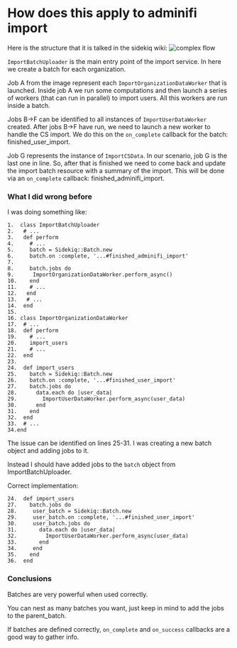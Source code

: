 # How does this apply to adminifi import

Here is the structure that it is talked in the sidekiq wiki:
![complex flow](https://raw.githubusercontent.com/mperham/sidekiq/master/examples/complex_batch_workflow.png)

`ImportBatchUploader` is the main entry point of the import service.
In here we create a batch for each organization.

Job A from the image represent each `ImportOrganizationDataWorker` that is launched.
Inside job A we run some computations and then launch a series of workers (that can run in parallel) to
import users. All this workers are run inside a batch.

Jobs B->F can be identified to all instances of `ImportUserDataWorker` created.
After jobs B->F have run, we need to launch a new worker to handle the CS import. We do this on the 
`on_complete` callback for the batch: finished_user_import.

Job G represents the instance of `ImportCSData`.
In our scenario, job G is the last one in line. So, after that is finished we need to come back and
update the import batch resource with a summary of the import. This will be done via an `on_complete` callback:
finished_adminifi_import.

### What I did wrong before

I was doing something like:
```
1.  class ImportBatchUploader
2.   # ...
3.   def perform
4.     # ...
5.     batch = Sidekiq::Batch.new
6.     batch.on :complete, '...#finished_adminifi_import'
7.
8.     batch.jobs do
9.      ImportOrganizationDataWorker.perform_async()
10.    end 
11.    # ... 
12.   end
13.   # ...
14.  end
15.
16. class ImportOrganizationDataWorker
17.  # ...
18.  def perform
19.    # ...
20.    import_users
21.    # ... 
22.  end
23.  
24.  def import_users
25.    batch = Sidekiq::Batch.new
26.    batch.on :complete, '...#finished_user_import'
27.    batch.jobs do
28.      data.each do |user_data|
29.        ImportUserDataWorker.perform_async(user_data)
30.      end
31.    end
32.  end
33.  # ...
34.end
```

The issue can be identified on lines 25-31. I was creating a new batch object and adding jobs to it.

Instead I should have added jobs to the `batch` object from ImportBatchUploader.

Correct implementation:
```
24.  def import_users
27.    batch.jobs do
28.     user_batch = Sidekiq::Batch.new 
29.     user_batch.on :complete, '...#finished_user_import'
30.     user_batch.jobs do
31.       data.each do |user_data|
32.         ImportUserDataWorker.perform_async(user_data)
33.       end
34.     end
35.    end
36.  end
```

### Conclusions

Batches are very powerful when used correctly.

You can nest as many batches you want, just keep in mind to add the jobs to the parent_batch.

If batches are defined correctly, `on_complete` and `on_success` callbacks are a good way to gather info.
